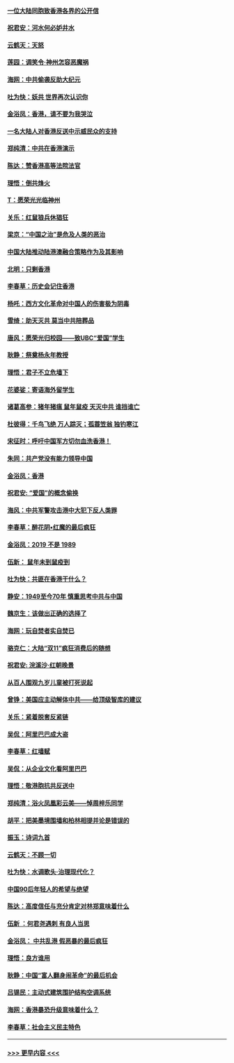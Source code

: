 #### [一位大陆同胞致香港各界的公开信](../pages/nsc993/n11675761.md?t=11231901) 
#### [祝君安：河水何必妒井水](../pages/nsc993/n11675746.md?t=11231901) 
#### [云鹤天：天怒](../pages/nsc993/n11675718.md?t=11231901) 
#### [莲园：调笑令‧神州怎容恶魔祸](../pages/nsc993/n11675648.md?t=11231901) 
#### [海网：中共偷袭反助大纪元](../pages/nsc993/n11673515.md?t=11231901) 
#### [吐为快：妖共 世界再次认识你](../pages/nsc993/n11673506.md?t=11231901) 
#### [金浴凤：香港，请不要为我哭泣](../pages/nsc993/n11673248.md?t=11231901) 
#### [一名大陆人对香港反送中示威民众的支持](../pages/nsc993/n11672615.md?t=11231901) 
#### [郑纯清：中共在香港演示](../pages/nsc993/n11670539.md?t=11231901) 
#### [陈达：赞香港高等法院法官](../pages/nsc993/n11669542.md?t=11231901) 
#### [理悟：倒共烽火](../pages/nsc993/n11668844.md?t=11231901) 
#### [T：愿荣光光临神州](../pages/nsc993/n11668421.md?t=11231901) 
#### [关乐：红鼠狼兵休猖狂](../pages/nsc993/n11668378.md?t=11231901) 
#### [梁京：“中国之治”是危及人类的恶治](../pages/nsc993/n11668328.md?t=11231901) 
#### [中国大陆推动陆港澳融合策略作为及其影响](../pages/nsc993/n11668157.md?t=11231901) 
#### [北明：只剩香港](../pages/nsc993/n11668002.md?t=11231901) 
#### [李春草：历史会记住香港](../pages/nsc993/n11667927.md?t=11231901) 
#### [杨吒：西方文化革命对中国人的伤害极为阴毒](../pages/nsc993/n11664521.md?t=11231901) 
#### [雪绮：助天灭共 莫当中共陪葬品](../pages/nsc993/n11662650.md?t=11231901) 
#### [唐风：愿荣光归校园——致UBC“爱国”学生](../pages/nsc993/n11662194.md?t=11231901) 
#### [耿静：祭奠杨永年教授](../pages/nsc993/n11662514.md?t=11231901) 
#### [理悟：君子不立危墙下](../pages/nsc993/n11662172.md?t=11231901) 
#### [花婆娑：寄语海外留学生](../pages/nsc993/n11662121.md?t=11231901) 
#### [诸葛高参：猪年猪瘟 鼠年鼠疫 天灭中共 谁挡谁亡](../pages/nsc993/n11661980.md?t=11231901) 
#### [杜彼得：千鸟飞绝 万人踪灭；孤蓑笠翁 独钓寒江](../pages/nsc993/n11661170.md?t=11231901) 
#### [宋征时：呼吁中国军方切勿血洗香港！](../pages/nsc993/n11415318.md?t=11231901) 
#### [朱同：共产党没有能力领导中国](../pages/nsc993/n11660421.md?t=11231901) 
#### [金浴凤：香港](../pages/nsc993/n11660419.md?t=11231901) 
#### [祝君安: “爱国”的概念偷换](../pages/nsc993/n11659706.md?t=11231901) 
#### [海风：中共军警攻击港中大犯下反人类罪](../pages/nsc993/n11659632.md?t=11231901) 
#### [李春草：醉花阴•红魔的最后疯狂](../pages/nsc993/n11659287.md?t=11231901) 
#### [金浴凤：2019 不是 1989](../pages/nsc993/n11657663.md?t=11231901) 
#### [伍新： 鼠年未到鼠疫到](../pages/nsc993/n11655098.md?t=11231901) 
#### [吐为快：共匪在香港干什么？](../pages/nsc993/n11654891.md?t=11231901) 
#### [静安：1949至今70年 慎重思考中共与中国](../pages/nsc993/n11651244.md?t=11231901) 
#### [魏京生：该做出正确的选择了](../pages/nsc993/n11653084.md?t=11231901) 
#### [海网：玩自焚者实自焚已](../pages/nsc993/n11652423.md?t=11231901) 
#### [骆克仁：大陆“双11”疯狂消费后的随想](../pages/nsc993/n11652305.md?t=11231901) 
#### [祝君安: 浣溪沙·红朝晚景](../pages/nsc993/n11652258.md?t=11231901) 
#### [从百人围观九岁儿童被打死说起](../pages/nsc993/n11651030.md?t=11231901) 
#### [曾铮：美国应主动解体中共——给顶级智库的建议](../pages/nsc993/n11649888.md?t=11231901) 
#### [关乐：紧着脱套反紧链](../pages/nsc993/n11649069.md?t=11231901) 
#### [吴侃：阿里巴巴成大盗](../pages/nsc993/n11645523.md?t=11231901) 
#### [李春草：红墙赋](../pages/nsc993/n11646389.md?t=11231901) 
#### [吴侃：从企业文化看阿里巴巴](../pages/nsc993/n11645476.md?t=11231901) 
#### [理悟：敬港胞抗共反送中](../pages/nsc993/n11645466.md?t=11231901) 
#### [郑纯清：浴火凤凰彩云美——悼周梓乐同学](../pages/nsc993/n11645155.md?t=11231901) 
#### [胡平：把美墨境围墙和柏林相提并论是错误的](../pages/nsc993/n11645134.md?t=11231901) 
#### [振玉：诗词九首](../pages/nsc993/n11644081.md?t=11231901) 
#### [云鹤天：不顾一切](../pages/nsc993/n11643508.md?t=11231901) 
#### [吐为快：水调歌头·治理现代化？](../pages/nsc993/n11643485.md?t=11231901) 
#### [中国90后年轻人的希望与绝望](../pages/nsc993/n11642317.md?t=11231901) 
#### [陈达：高度信任与充分肯定对林郑意味着什么](../pages/nsc993/n11641441.md?t=11231901) 
#### [伍新 ：何君尧遇刺 有良人当思](../pages/nsc993/n11641503.md?t=11231901) 
#### [金浴凤： 中共乱港  假恶暴的最后疯狂](../pages/nsc993/n11641495.md?t=11231901) 
#### [理悟：良方谁用](../pages/nsc993/n11641463.md?t=11231901) 
#### [耿静：中国“富人翻身闹革命”的最后机会](../pages/nsc993/n11640655.md?t=11231901) 
#### [吕锡民：主动式建筑围护结构空调系统](../pages/nsc993/n11640168.md?t=11231901) 
#### [海网：香港暴恐升级意味着什么？](../pages/nsc993/n11635904.md?t=11231901) 
#### [李春草：社会主义民主特色](../pages/nsc993/n11634657.md?t=11231901) 

----
#### [ >>> 更早内容 <<< ](../indexes/nsc993-earlier.md)
